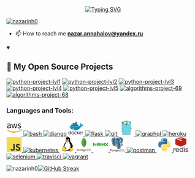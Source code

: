 <p align="center">
<a href="https://git.io/typing-svg"><img src="https://readme-typing-svg.demolab.com?font=Fira+Code&weight=600&size=25&pause=1000&color=F7618B&center=true&random=false&width=541&height=70&lines=Hi+%F0%9F%91%8B%2C+I'm+Nazar;I'm+a+backend+engineer+%F0%9F%92%BB;Building+scalable+software+solutions;Mainly+with+Python%F0%9F%90%8D;But+also+GoLang+%26+JavaScript" alt="Typing SVG" /></a>
</p>
<p align="left"> <a href="https://github.com/ryo-ma/github-profile-trophy"><img src="https://github-profile-trophy.vercel.app/?username=nazarinh0&title=Commits,Repositories,Experience&theme=onedark&column=-1" alt="nazarinh0" /></a> </p>

- 📫 How to reach me **nazar.annahalov@yandex.ru**

<details open> 
  <summary><h2>📘 My Open Source Projects</h2></summary>

  <!-- Repo info cards - https://github.com/anuraghazra/github-readme-stats -->
  <!-- Small repo cards (fork) - https://github.com/DenverCoder1/github-readme-stats -->
  <p align="left">
    <a href="https://github.com/Nazarinh0/python-project-lvl1"><img width="278" src="https://denvercoder1-github-readme-stats.vercel.app/api/pin/?username=Nazarinh0&repo=python-project-lvl1&theme=react&bg_color=1F222E&title_color=F85D7F&hide_border=true&icon_color=F8D866&show_icons=false" alt="python-project-lvl1"></a>
    <a href="https://github.com/Nazarinh0/python-project-lvl2"><img width="278" src="https://denvercoder1-github-readme-stats.vercel.app/api/pin/?username=Nazarinh0&repo=python-project-lvl2&theme=react&bg_color=1F222E&title_color=F85D7F&hide_border=true&icon_color=F8D866&show_icons=false" alt="python-project-lvl2"></a>
    <a href="https://github.com/Nazarinh0/python-project-lvl3"><img width="278" src="https://denvercoder1-github-readme-stats.vercel.app/api/pin/?username=Nazarinh0&repo=python-project-lvl3&theme=react&bg_color=1F222E&title_color=F85D7F&hide_border=true&icon_color=F8D866&show_icons=false" alt="python-project-lvl3"></a>
    <a href="https://github.com/Nazarinh0/python-project-83"><img width="278" src="https://denvercoder1-github-readme-stats.vercel.app/api/pin/?username=Nazarinh0&repo=python-project-83&theme=react&bg_color=1F222E&title_color=F85D7F&hide_border=true&icon_color=F8D866&show_icons=false" alt="python-project-lvl4"></a>
    <a href="https://github.com/Nazarinh0/python-project-52"><img width="278" src="https://denvercoder1-github-readme-stats.vercel.app/api/pin/?username=Nazarinh0&repo=python-project-52&theme=react&bg_color=1F222E&title_color=F85D7F&hide_border=true&icon_color=F8D866&show_icons=false" alt="python-project-lvl5"></a>
    <a href="https://github.com/Nazarinh0/algorithms-project-69"><img width="278" src="https://denvercoder1-github-readme-stats.vercel.app/api/pin/?username=Nazarinh0&repo=algorithms-project-69&theme=react&bg_color=1F222E&title_color=F85D7F&hide_border=true&icon_color=F8D866&show_icons=false" alt="algorithms-project-69"></a>
    <a href="https://github.com/Nazarinh0/algorithms-project-68"><img width="278" src="https://denvercoder1-github-readme-stats.vercel.app/api/pin/?username=Nazarinh0&repo=algorithms-project-68&theme=react&bg_color=1F222E&title_color=F85D7F&hide_border=true&icon_color=F8D866&show_icons=false" alt="algorithms-project-68"></a>
  </p>

</details>


<h3 align="left">Languages and Tools:</h3>
<p align="left"> <a href="https://aws.amazon.com" target="_blank" rel="noreferrer"> <img src="https://raw.githubusercontent.com/devicons/devicon/master/icons/amazonwebservices/amazonwebservices-original-wordmark.svg" alt="aws" width="40" height="40"/> </a> <a href="https://www.gnu.org/software/bash/" target="_blank" rel="noreferrer"> <img src="https://www.vectorlogo.zone/logos/gnu_bash/gnu_bash-icon.svg" alt="bash" width="40" height="40"/> </a> <a href="https://www.djangoproject.com/" target="_blank" rel="noreferrer"> <img src="https://cdn.worldvectorlogo.com/logos/django.svg" alt="django" width="40" height="40"/> </a> <a href="https://www.docker.com/" target="_blank" rel="noreferrer"> <img src="https://raw.githubusercontent.com/devicons/devicon/master/icons/docker/docker-original-wordmark.svg" alt="docker" width="40" height="40"/> </a> <a href="https://flask.palletsprojects.com/" target="_blank" rel="noreferrer"> <img src="https://www.vectorlogo.zone/logos/pocoo_flask/pocoo_flask-icon.svg" alt="flask" width="40" height="40"/> </a> <a href="https://git-scm.com/" target="_blank" rel="noreferrer"> <img src="https://www.vectorlogo.zone/logos/git-scm/git-scm-icon.svg" alt="git" width="40" height="40"/> </a> <a href="https://golang.org" target="_blank" rel="noreferrer"> <img src="https://raw.githubusercontent.com/devicons/devicon/master/icons/go/go-original.svg" alt="go" width="40" height="40"/> </a> <a href="https://graphql.org" target="_blank" rel="noreferrer"> <img src="https://www.vectorlogo.zone/logos/graphql/graphql-icon.svg" alt="graphql" width="40" height="40"/> </a> <a href="https://heroku.com" target="_blank" rel="noreferrer"> <img src="https://www.vectorlogo.zone/logos/heroku/heroku-icon.svg" alt="heroku" width="40" height="40"/> </a> <a href="https://developer.mozilla.org/en-US/docs/Web/JavaScript" target="_blank" rel="noreferrer"> <img src="https://raw.githubusercontent.com/devicons/devicon/master/icons/javascript/javascript-original.svg" alt="javascript" width="40" height="40"/> </a> <a href="https://kubernetes.io" target="_blank" rel="noreferrer"> <img src="https://www.vectorlogo.zone/logos/kubernetes/kubernetes-icon.svg" alt="kubernetes" width="40" height="40"/> </a> <a href="https://www.linux.org/" target="_blank" rel="noreferrer"> <img src="https://raw.githubusercontent.com/devicons/devicon/master/icons/linux/linux-original.svg" alt="linux" width="40" height="40"/> </a> <a href="https://www.mongodb.com/" target="_blank" rel="noreferrer"> <img src="https://raw.githubusercontent.com/devicons/devicon/master/icons/mongodb/mongodb-original-wordmark.svg" alt="mongodb" width="40" height="40"/> </a> <a href="https://www.nginx.com" target="_blank" rel="noreferrer"> <img src="https://raw.githubusercontent.com/devicons/devicon/master/icons/nginx/nginx-original.svg" alt="nginx" width="40" height="40"/> </a> <a href="https://www.postgresql.org" target="_blank" rel="noreferrer"> <img src="https://raw.githubusercontent.com/devicons/devicon/master/icons/postgresql/postgresql-original-wordmark.svg" alt="postgresql" width="40" height="40"/> </a> <a href="https://postman.com" target="_blank" rel="noreferrer"> <img src="https://www.vectorlogo.zone/logos/getpostman/getpostman-icon.svg" alt="postman" width="40" height="40"/> </a> <a href="https://www.python.org" target="_blank" rel="noreferrer"> <img src="https://raw.githubusercontent.com/devicons/devicon/master/icons/python/python-original.svg" alt="python" width="40" height="40"/> </a> <a href="https://redis.io" target="_blank" rel="noreferrer"> <img src="https://raw.githubusercontent.com/devicons/devicon/master/icons/redis/redis-original-wordmark.svg" alt="redis" width="40" height="40"/> </a> <a href="https://www.selenium.dev" target="_blank" rel="noreferrer"> <img src="https://raw.githubusercontent.com/detain/svg-logos/780f25886640cef088af994181646db2f6b1a3f8/svg/selenium-logo.svg" alt="selenium" width="40" height="40"/> </a> <a href="https://travis-ci.org" target="_blank" rel="noreferrer"> <img src="https://www.vectorlogo.zone/logos/travis-ci/travis-ci-icon.svg" alt="travisci" width="40" height="40"/> </a> <a href="https://www.vagrantup.com/" target="_blank" rel="noreferrer"> <img src="https://www.vectorlogo.zone/logos/vagrantup/vagrantup-icon.svg" alt="vagrant" width="40" height="40"/> </a> </p>

<p><img align="left" src="https://github-readme-stats.vercel.app/api/top-langs?username=nazarinh0&show_icons=true&theme=dracula&locale=en&layout=compact" alt="nazarinh0" /></p>

[//]: <> (<p><img align="center" src="https://github-readme-streak-stats.herokuapp.com/?user=nazarinh0&theme=dark" alt="nazarinh0" /></p>)
<a href="https://git.io/streak-stats"><img src="https://streak-stats.demolab.com?user=Nazarinh0&theme=monokai-metallian" alt="GitHub Streak" /></a>
